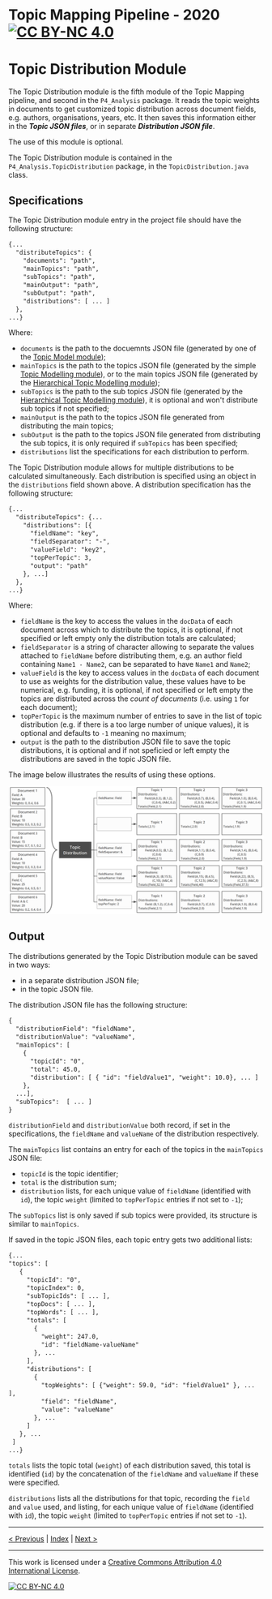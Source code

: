 # Topic Mapping Pipeline - 2020 [![CC BY-NC 4.0][cc-by-nc-shield]][cc-by-nc]
# Topic Distribution Module

The Topic Distribution module is the fifth module of the Topic Mapping pipeline, and second in the `P4_Analysis` 
package. It reads the topic weights in documents to get customized topic distribution across document fields, e.g.
authors, organisations, years, etc. It then saves this information either in the ***Topic JSON files***, or in separate
***Distribution JSON file***.

The use of this module is optional.

The Topic Distribution module is contained in the `P4_Analysis.TopicDistribution` package, in the
`TopicDistribution.java` class.

## Specifications

The Topic Distribution module entry in the project file should have the following structure:
```json5
{...
  "distributeTopics": {
    "documents": "path",
    "mainTopics": "path",
    "subTopics": "path",
    "mainOutput": "path",
    "subOutput": "path",
    "distributions": [ ... ]
  },
...}
``` 

Where:
- `documents` is the path to the docuemnts JSON file (generated by one of the
[Topic Model module](ModelModule.md));
- `mainTopics` is the path to the topics JSON file (generated by the simple
[Topic Modelling module](ModelModule.md)), or to the main topics JSON file (generated by the
[Hierarchical Topic Modelling module](ModelModule.md));
- `subTopics` is the path to the sub topics JSON file (generated by the
[Hierarchical Topic Modelling module](ModelModule.md)), it is optional and won't distribute sub topics if not specified;
- `mainOutput` is the path to the topics JSON file generated from distributing the main topics;
- `subOutput` is the path to the topics JSON file generated from distributing the sub topics, it is only required if
`subTopics` has been specified;
- `distributions` list the specifications for each distribution to perform.

The Topic Distribution module allows for multiple distributions to be calculated simultaneously. Each distribution
is specified using an object in the `distributions` field shown above. A distribution specification has the following
structure:
```json5
{...
  "distributeTopics": {...
    "distributions": [{
      "fieldName": "key",
      "fieldSeparator": "-",
      "valueField": "key2",
      "topPerTopic": 3,
      "output": "path"
    }, ...]
  },
...}
```

Where:
- `fieldName` is the key to access the values in the `docData` of each document across which to distribute the topics,
it is optional, if not specified or left empty only the distribution totals are calculated;
- `fieldSeparator` is a string of character allowing to separate the values attached to `fieldName` before distributing
them, e.g. an author field containing `Name1 - Name2`, can be separated to have `Name1` and `Name2`;
- `valueField` is the key to access values in the `docData` of each document to use as weights for the distribution
value, these values have to be numerical, e.g. funding, it is optional, if not specified or left empty the topics are
distributed across the *count of documents* (i.e. using `1` for each document);
- `topPerTopic` is the maximum number of entries to save in the list of topic distribution (e.g. if there is a too
large number of unique values), it is optional and defaults to `-1` meaning no maximum;
- `output` is the path to the distribution JSON file to save the topic distributions, it is optional and if not
speficied or left empty the distributions are saved in the topic JSON file.

The image below illustrates the results of using these options.

![Distribution Options](img/distributions.png)

## Output

The distributions generated by the Topic Distribution module can be saved in two ways:
- in a separate distribution JSON file;
- in the topic JSON file.

The distribution JSON file has the following structure:
```json5
{
  "distributionField": "fieldName",
  "distributionValue": "valueName",
  "mainTopics": [
    {
      "topicId": "0",
      "total": 45.0,
      "distribution": [ { "id": "fieldValue1", "weight": 10.0}, ... ]
    },
  ...],
  "subTopics":  [ ... ]
}
```

`distributionField` and `distributionValue` both record, if set in the specifications, the `fieldName` and `valueName`
of the distribution respectively.

The `mainTopics` list contains an entry for each of the topics in the `mainTopics` JSON file:
- `topicId` is the topic identifier;
- `total` is the distribution sum;
- `distribution` lists, for each unique value of `fieldName` (identified with `id`), the topic `weight` (limited to 
`topPerTopic` entries if not set to `-1`);

The `subTopics` list is only saved if sub topics were provided, its structure is similar to `mainTopics`.

If saved in the topic JSON files, each topic entry gets two additional lists: 
 ```json5
{...
"topics": [
    {
      "topicId": "0",
      "topicIndex": 0,
      "subTopicIds": [ ... ],
      "topDocs": [ ... ],
      "topWords": [ ... ],
      "totals": [
        {
          "weight": 247.0,
          "id": "fieldName-valueName"
        }, ...
      ],
      "distributions": [
        {
          "topWeights": [ {"weight": 59.0, "id": "fieldValue1" }, ... ],
          "field": "fieldName",
          "value": "valueName"
        }, ...
      ]
    }, ...
  ]
...}
```

`totals` lists the topic total (`weight`) of each distribution saved, this total is identified (`id`) by the
concatenation of the `fieldName` and `valueName` if these were specified.

`distributions` lists all the distributions for that topic, recording the `field` and `value` used, and listing, for
each unique value of `fieldName` (identified with `id`), the topic `weight` (limited to `topPerTopic` entries if not
set to `-1`).

---

[< Previous](LabelIndexModule.md) | [Index](index.md) | [Next >](TopicClustering.md)

---
This work is licensed under a [Creative Commons Attribution 4.0 International
License][cc-by-nc].

[![CC BY-NC 4.0][cc-by-nc-image]][cc-by-nc]

[cc-by-nc]: http://creativecommons.org/licenses/by-nc/4.0/
[cc-by-nc-image]: https://i.creativecommons.org/l/by-nc/4.0/88x31.png
[cc-by-nc-shield]: https://img.shields.io/badge/License-CC%20BY--NC%204.0-lightgrey.svg
